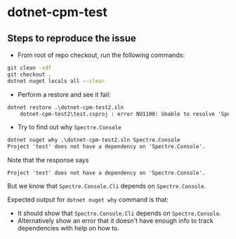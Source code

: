 # dotnet-cpm-test

## Steps to reproduce the issue

- From root of repo checkout, run the following commands:

```cmd
git clean -xdf
git checkout .
dotnet nuget locals all --clear

```

- Perform a restore and see it fail:

```cmd
dotnet restore .\dotnet-cpm-test2.sln
    dotnet-cpm-test2\test.csproj : error NU1100: Unable to resolve 'Spectre.Console (>= 0.49.1)' for 'net8.0'. PackageSourceMapping is enabled, the following source(s) were not considered: NuGet.
```

- Try to find out why `Spectre.Console`

```cmd
dotnet nuget why .\dotnet-cpm-test2.sln Spectre.Console
Project 'test' does not have a dependency on 'Spectre.Console'.
```

Note that the response says

```plaintext
Project 'test' does not have a dependency on 'Spectre.Console'.
```

But we know that `Spectre.Console.Cli` depends on `Spectre.Console`.

Expected output for `dotnet nuget why` command is that:

- It should show that `Spectre.Console.Cli` depends on `Spectre.Console`.
- Alternatively show an error that it doesn't have enough info to track dependencies with help on how to.